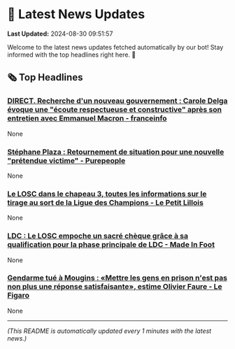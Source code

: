 # 📰 Latest News Updates
**Last Updated:** 2024-08-30 09:51:57

Welcome to the latest news updates fetched automatically by our bot! Stay informed with the top headlines right here. 🚀

## 🗞️ Top Headlines

### [DIRECT. Recherche d'un nouveau gouvernement : Carole Delga évoque une "écoute respectueuse et constructive" après son entretien avec Emmanuel Macron - franceinfo](https://news.google.com/rss/articles/CBMiigJBVV95cUxPRE0wejdPYS00Qkk3TGtoczRoQTRyUDQxZlFaU2d2THNIb0RWZlNMSE9KUE5CMWx4RDZwS1doamxrbUdOeHU1SzAxWVBUTXpjNjlxT0VVRDhjcm9aMDRfbUJHTHJEOHV0QldjNHQ3ZmRPTzhESWc2RlJQYmxxMHFxNUI2SFNzRHluR0tfRU5qM1dvOG9IMXJLYy1KN3EzTG5FeVZWQmNaclZaRUpZY3ZCdzUtYVRva0luOGtVdnhSV2UtWW44YnhFOGI0M0lJQWVqaFNTVGYzb3ZrNWZzeVhjLU5KaXRrX3ZGcV9ab0RvbFpJS05RTF9tMm5mU3JDM0EyOEFsdzRfbVdDdw?oc=5)
None

### [Stéphane Plaza : Retournement de situation pour une nouvelle "prétendue victime" - Purepeople](https://news.google.com/rss/articles/CBMivgFBVV95cUxQUGFfdGdyUXpTVnNrZloxdUthMzljTDJJdk5MeUFrZDVNc1hvMWtyTTVSRHpoSl9kYl8yekFIRG9XRmtxTUQzb01PaFpHX3pDX28zeTg0emdkLTlXSE53eFVWVV9USWl3T1FfZjVRUFpWYWRmZ01QWVdTenJkZXFpNnQxdzNOVHBWZ203ZzdrUDFKR2VWSVd0b19PZTh3cU1IN0QyUThDd2xZTjJOd3JvUms5TEUzTjV1anl2OGp3?oc=5)
None

### [Le LOSC dans le chapeau 3, toutes les informations sur le tirage au sort de la Ligue des Champions - Le Petit Lillois](https://news.google.com/rss/articles/CBMi0gFBVV95cUxObmg2VkItalg5bXFlaU5rU01McVk5RFVuX2lGM2J2OGdYdE40eUJqZWluRVBEeW1WVllJVUl2UkJTd2lsb3ppaVkwSGlEZ0g0a0hiX08xeXBJS1p3S0g4TDU5REtheEo4VXl0MTd4RWEzczR3NDVUSTRPbWNPdG82c0NuVUZvYl9hSWJOQkI0VHhLc0cxRlo5eFNkUnhJN215VGJPaWxyY21BWFY4NVUtNzV2UWI0TEFFOTFVTm9tQ20tek5rZXpyRDB2ejEybDhYSEE?oc=5)
None

### [LDC : Le LOSC empoche un sacré chèque grâce à sa qualification pour la phase principale de LDC - Made In Foot](https://news.google.com/rss/articles/CBMi6AFBVV95cUxPLXA5cWVyUFY2bXFpQUg0cWRPS1BWVW5Qdy1CcVVXTnFSYWNHdHU0V2l5eDh5b01zRGdPb3NjVUZSellrdGFSQWc2MFhseDdsNUZKSzRoZmluNTFnQVZLMlBxUjZyeGZFWVNWWGdSS0VDQzk2WGRfXzNxMEhpSTJjaUVJVWRxZmFVczdiUzBjeElxRm1GTDNUZnh3Vnhjc2lMYXNLdXY2RU9ReXRlaHN2THBFOFFHeUs4c2xRRVdZM1JaQ2djSmtzaFRZSnFPRTN2dVFibmdQRC1OMzBnd1hBTVFCR2RPcW4t?oc=5)
None

### [Gendarme tué à Mougins : «Mettre les gens en prison n'est pas non plus une réponse satisfaisante», estime Olivier Faure - Le Figaro](https://news.google.com/rss/articles/CBMi7gFBVV95cUxNRDQyb19WWmlQY3U5WldHR0ttQU94NF9xNy1vaEtNSkNIX1JxV3o0TDBYUEJoeW5pY3pMSEk2b18tNkU2c0lrWlgxWVVFWlRZVGk2VXRMU2l0VDJqdVBDT2NnNXJ0S3J6R2E4SVlyNE53azNEaWJDbEFGT25TWDZucTZBZkxoOUhmalJyNTNta0RwRWotajRZQlBKOVBCTjh4eE9MZHBkQ1Itb01HMzJLUWpKb2QwU3I4WGVKYVE0OWFNRGVtMFlQU2xtNzJqTl9fbnVWeVZwTTlKcHJqTUU5bVBHRU5URHdydjVRWW1R?oc=5)
None

---
*(This README is automatically updated every 1 minutes with the latest news.)*
